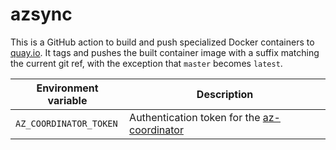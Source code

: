 # azsync

This is a GitHub action to build and push specialized Docker containers to [quay.io](https://quay.io). It tags and pushes the built container image with a suffix matching the current git ref, with the exception that `master` becomes `latest`.

| Environment variable | Description |
| --- | --- |
| `AZ_COORDINATOR_TOKEN` | Authentication token for the [az-coordinator](https://github.com/smashwilson/az-coordinator) |
